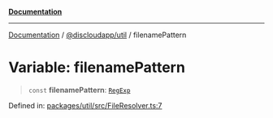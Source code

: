 [**Documentation**](../../../README.md)

***

[Documentation](../../../packages.md) / [@discloudapp/util](../README.md) / filenamePattern

# Variable: filenamePattern

> `const` **filenamePattern**: [`RegExp`](https://developer.mozilla.org/docs/Web/JavaScript/Reference/Global_Objects/RegExp)

Defined in: [packages/util/src/FileResolver.ts:7](https://github.com/discloud/discloud.app/blob/ff86a7704bdfa4b9011141068419f0a48ab50b8b/packages/util/src/FileResolver.ts#L7)
